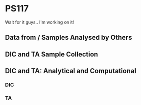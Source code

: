 # PS117 

Wait for it guys.. I'm working on it! 

## Data from / Samples Analysed by Others

## DIC and TA Sample Collection

## DIC and TA: Analytical and Computational

### DIC 

### TA 



